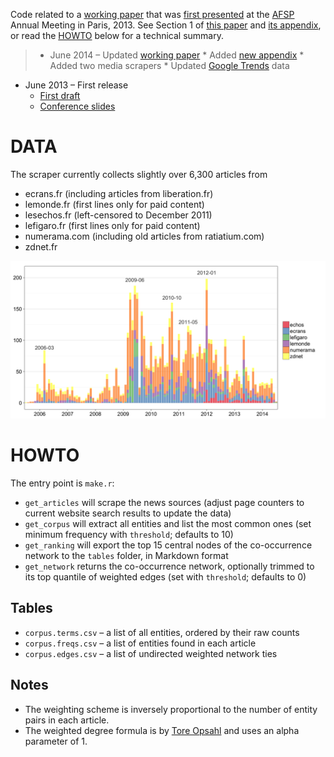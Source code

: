 Code related to a [working paper][paper] that was [first presented][draft] at the [AFSP](http://www.afsp.msh-paris.fr/) Annual Meeting in Paris, 2013. See Section 1 of [this paper][paper] and [its appendix][appendix], or read the [HOWTO](#howto) below for a technical summary.

> * June 2014 – Updated [working paper][paper]
	* Added [new appendix][appendix]
	* Added two media scrapers
	* Updated [Google Trends][gtrends] data
* June 2013 – First release
	* [First draft][draft]
	* [Conference slides][slides]

[gtrends]: https://www.google.com/trends/
[draft]: https://github.com/briatte/afsp2013/raw/master/afsp2013/draft.pdf
[slides]: https://github.com/briatte/afsp2013/raw/master/afsp2013/slides.pdf
[paper]: http://goo.gl/C8kW1s
[appendix]: http://goo.gl/gaKlFD

# DATA

The scraper currently collects slightly over 6,300 articles from 

* ecrans.fr (including articles from liberation.fr)
* lemonde.fr (first lines only for paid content)
* lesechos.fr (left-censored to December 2011)
* lefigaro.fr (first lines only for paid content)
* numerama.com (including old articles from ratiatium.com)
* zdnet.fr

![](plots/counts.png)

# HOWTO

The entry point is `make.r`:

* `get_articles` will scrape the news sources (adjust page counters to current website search results to update the data)
* `get_corpus` will extract all entities and list the most common ones (set minimum frequency with `threshold`; defaults to 10)
* `get_ranking` will export the top 15 central nodes of the co-occurrence network to the `tables` folder, in Markdown format
* `get_network` returns the co-occurrence network, optionally trimmed to its top quantile of weighted edges (set with `threshold`; defaults to 0)

## Tables

* `corpus.terms.csv` – a list of all entities, ordered by their raw counts
* `corpus.freqs.csv` – a list of entities found in each article
* `corpus.edges.csv` – a list of undirected weighted network ties

## Notes

* The weighting scheme is inversely proportional to the number of entity pairs in each article.
* The weighted degree formula is by [Tore Opsahl](http://toreopsahl.com/tnet/weighted-networks/node-centrality/) and uses an alpha parameter of 1.
